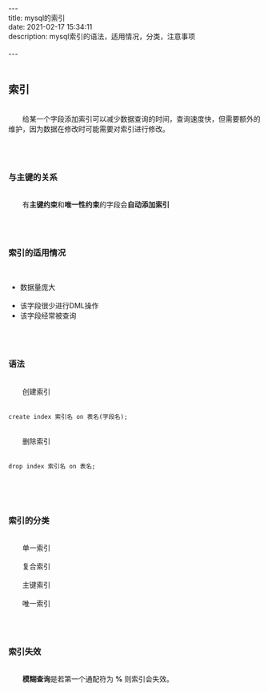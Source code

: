 ---&emsp;  
title: mysql的索引&emsp;  
date: 2021-02-17 15:34:11&emsp;  
description: mysql索引的语法，适用情况，分类，注意事项&emsp;  
&emsp;  
---&emsp;  
&emsp;  
## 索引&emsp;  
&emsp;  
&emsp;&emsp;给某一个字段添加索引可以减少数据查询的时间，查询速度快，但需要额外的维护，因为数据在修改时可能需要对索引进行修改。&emsp;  
&emsp;  
&emsp;&emsp;&emsp;  
&emsp;  
### 与主键的关系&emsp;  
&emsp;  
&emsp;&emsp;有**主键约束**和**唯一性约束**的字段会**自动添加索引**&emsp;  
&emsp;  
&emsp;&emsp;&emsp;  
&emsp;  
### 索引的适用情况&emsp;  
&emsp;  
- 数据量庞大&emsp;  
&emsp;  
- 该字段很少进行DML操作&emsp;  
- 该字段经常被查询&emsp;  
&emsp;  
&emsp;&emsp;&emsp;  
&emsp;  
### 语法&emsp;  
&emsp;  
&emsp;&emsp;创建索引&emsp;  
&emsp;  
```mysql
create index 索引名 on 表名(字段名);
```
&emsp;  
&emsp;&emsp;删除索引&emsp;  
&emsp;  
```mysql
drop index 索引名 on 表名;
```
&emsp;  
&emsp;&emsp;&emsp;  
&emsp;  
### 索引的分类&emsp;  
&emsp;  
&emsp;&emsp;单一索引&emsp;  
&emsp;  
&emsp;&emsp;复合索引&emsp;  
&emsp;  
&emsp;&emsp;主键索引&emsp;  
&emsp;  
&emsp;&emsp;唯一索引&emsp;  
&emsp;  
&emsp;&emsp;&emsp;  
&emsp;  
### 索引失效&emsp;  
&emsp;  
&emsp;&emsp;**模糊查询**是若第一个通配符为 **%** 则索引会失效。&emsp;  
&emsp;  
&emsp;  
